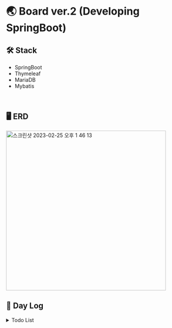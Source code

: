 # 🌏 Board ver.2 (Developing SpringBoot)

## 🛠 Stack
- SpringBoot
- Thymeleaf
- MariaDB
- Mybatis

<br/>

## 🖥 ERD
<img width="435" alt="스크린샷 2023-02-25 오후 1 46 13" src="https://user-images.githubusercontent.com/97177357/221359134-4f8806b6-8189-48b6-a872-3132b56b93c1.png">

<br/>

## 📅 Day Log

<details>
<summary>Todo List</summary>

## 2023.02.20(월)
### 한것
- Mybatis 연동
- DB 설계
- 간단한 CRUD (수정 제외)
- DTO 서버에서의 예외처리
### 해야될 것(화)
- 수정 기능 api
- 요구 기능들 완성

## 2023.02.21(화)
### 한것
- 수정기능(로직만 api는 ajax로 바꿀 예정)
- 조회수 기능
- 간단한 css (해야됨)
### 해야될 것(수)

## 2023.02.22(수)
### 한것
- 게시판 부트스트랩 적용
- CRUD 개선 및 완성
- 페이지네이션 시작
### 해야될 것(목)
- 페이지네이션 + 검색조건 (한꺼번에 처리해야됨)
- 파일첨부
- 비밀번호 확인(프론트/서버)

## 2023.02.23(목)
### 한것
- 페이지네이션 완료
- 댓글 기능(동기)
- 비밀번호 복호화
- 비밀번호 확인(서버)
- 수정페이지 비밀번호 확인
### 해야될 것(금)
- 회사 면접
- 검색조건
- 파일첨부

## 2023.02.24(금)
### 한것
- 제목 80자 이상일시 "..."처리
- 동적쿼리 검색조건 완료

## 2023.02.25(토)
### 한것
- 파일 업로드, 다운로드(다운로드시 에러발정)

<br/>

# 최종 해야될 것
- 예외처리 부분 생각(ex.없는 번호를 조회 했다면? 기타 등등)
- 댓글 비동기방식
- 비밀번호 확인(수정/삭제) 페이지 or 모달로 처리

- db설계 이름 소문자_언더바
</details>
